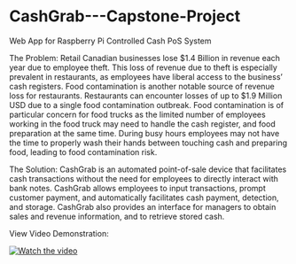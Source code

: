 # CashGrab---Capstone-Project
Web App for Raspberry Pi Controlled Cash PoS System

The Problem:
  Retail Canadian businesses lose $1.4 Billion in revenue each year due to employee theft. This loss of revenue due to theft is especially prevalent in restaurants, as employees have liberal access to the business’ cash registers. 
Food contamination is another notable source of revenue loss for restaurants. Restaurants can encounter losses of up to $1.9 Million USD due to a single food contamination outbreak. 
Food contamination is of particular concern for food trucks as the limited number of employees working in the food truck may need to handle the cash register, and food preparation at the same time. 
During busy hours employees may not have the time to properly wash their hands between touching cash and preparing food, leading to food contamination risk.

The Solution:
  CashGrab is an automated point-of-sale device that facilitates cash transactions without the need for employees to directly interact with bank notes. CashGrab allows employees to input transactions, prompt customer payment, and automatically facilitates cash payment, detection, and storage. 
CashGrab also provides an interface for managers to obtain sales and revenue information, and to retrieve stored cash.

                                                                                                                                                                                              

View Video Demonstration:                                                                                 



[![Watch the video](https://img.youtube.com/vi/CsshI4wKIHE/1.jpg)](https://www.youtube.com/watch?v=CsshI4wKIHE)

